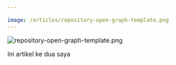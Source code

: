 ```yaml
---

image: /articles/repository-open-graph-template.png
---
```


![repository-open-graph-template.png](/articles/repository-open-graph-template.png)

Ini artikel ke dua saya

